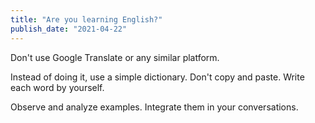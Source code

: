 ```yaml
---
title: "Are you learning English?"
publish_date: "2021-04-22"
---
```


Don't use Google Translate or any similar platform.

Instead of doing it, use a simple dictionary. Don't copy and paste. Write each word by yourself.

Observe and analyze examples. Integrate them in your conversations.